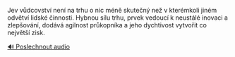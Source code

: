 
Jev vůdcovství není na trhu o nic méně skutečný než v kterémkoli jiném odvětví lidské činnosti. Hybnou sílu trhu, prvek vedoucí k neustálé inovaci a zlepšování, dodává agilnost průkopníka a jeho dychtivost vytvořit co největší zisk.

[🔊 Poslechnout audio](/data/7-paragraphs/audio/chapter_50/para_006-Jev-vdcovstv-nen-na-trhu-o-nic-mn-skuten-ne.mp3)
